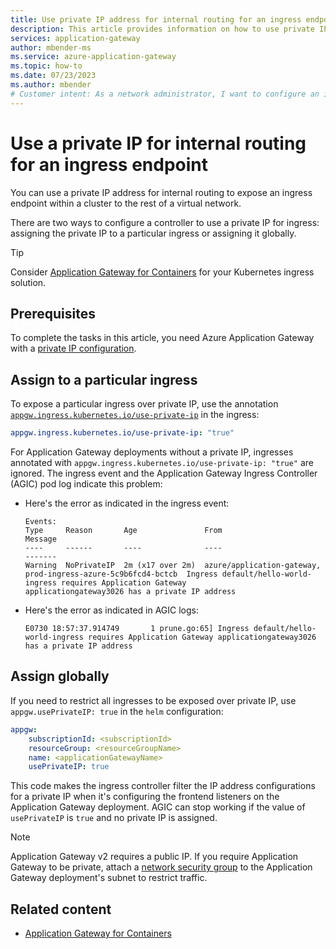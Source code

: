```yaml
---
title: Use private IP address for internal routing for an ingress endpoint
description: This article provides information on how to use private IPs for internal routing to expose the ingress endpoint within a cluster to the rest of the virtual network.
services: application-gateway
author: mbender-ms
ms.service: azure-application-gateway
ms.topic: how-to
ms.date: 07/23/2023
ms.author: mbender
# Customer intent: As a network administrator, I want to configure an ingress endpoint to use a private IP address for internal routing, so that I can securely expose services within the virtual network.
---
```


# Use a private IP for internal routing for an ingress endpoint

You can use a private IP address for internal routing to expose an ingress endpoint within a cluster to the rest of a virtual network.

There are two ways to configure a controller to use a private IP for ingress: assigning the private IP to a particular ingress or assigning it globally.

> [!TIP]
> Consider [Application Gateway for Containers](for-containers/overview.md) for your Kubernetes ingress solution.

## Prerequisites

To complete the tasks in this article, you need Azure Application Gateway with a [private IP configuration](./configure-application-gateway-with-private-frontend-ip.md).

## Assign to a particular ingress

To expose a particular ingress over private IP, use the annotation [`appgw.ingress.kubernetes.io/use-private-ip`](./ingress-controller-annotations.md#use-private-ip) in the ingress:

```yaml
appgw.ingress.kubernetes.io/use-private-ip: "true"
```

For Application Gateway deployments without a private IP, ingresses annotated with `appgw.ingress.kubernetes.io/use-private-ip: "true"` are ignored. The ingress event and the Application Gateway Ingress Controller (AGIC) pod log indicate this problem:

- Here's the error as indicated in the ingress event:

    ```output
    Events:
    Type     Reason       Age               From                                                                     Message
    ----     ------       ----              ----                                                                     -------
    Warning  NoPrivateIP  2m (x17 over 2m)  azure/application-gateway, prod-ingress-azure-5c9b6fcd4-bctcb  Ingress default/hello-world-ingress requires Application Gateway
    applicationgateway3026 has a private IP address
    ```

- Here's the error as indicated in AGIC logs:

    ```output
    E0730 18:57:37.914749       1 prune.go:65] Ingress default/hello-world-ingress requires Application Gateway applicationgateway3026 has a private IP address
    ```

## Assign globally

If you need to restrict all ingresses to be exposed over private IP, use `appgw.usePrivateIP: true` in the `helm` configuration:

```yaml
appgw:
    subscriptionId: <subscriptionId>
    resourceGroup: <resourceGroupName>
    name: <applicationGatewayName>
    usePrivateIP: true
```

This code makes the ingress controller filter the IP address configurations for a private IP when it's configuring the frontend listeners on the Application Gateway deployment. AGIC can stop working if the value of `usePrivateIP` is `true` and no private IP is assigned.

> [!NOTE]
> Application Gateway v2 requires a public IP. If you require Application Gateway to be private, attach a [network security group](../virtual-network/network-security-groups-overview.md) to the Application Gateway deployment's subnet to restrict traffic.

## Related content

- [Application Gateway for Containers](for-containers/overview.md)
